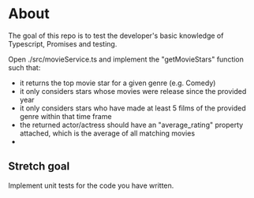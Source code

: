 # About

The goal of this repo is to test the developer's basic knowledge of Typescript, Promises and testing.

Open ./src/movieService.ts and implement the "getMovieStars" function such that:

-   it returns the top movie star for a given genre (e.g. Comedy)
-   it only considers stars whose movies were release since the provided year
-   it only considers stars who have made at least 5 films of the provided genre within that time frame
-   the returned actor/actress should have an "average_rating" property attached, which is the average of all matching movies
-   

## Stretch goal

Implement unit tests for the code you have written.
